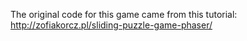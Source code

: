 The original code for this game came from this tutorial: http://zofiakorcz.pl/sliding-puzzle-game-phaser/
